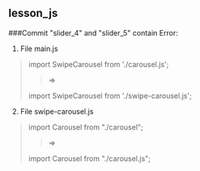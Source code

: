## lesson_js

###Commit "slider_4" and "slider_5" contain Error:

1. File main.js 

> import SwipeCarousel from './carousel.js';
>
>> => 
>
> import SwipeCarousel from './swipe-carousel.js';

2. File swipe-carousel.js 

> import Carousel from "./carousel";
> 
>> =>
>
> import Carousel from "./carousel.js";
